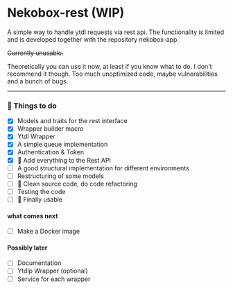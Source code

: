 # Nekobox-rest (WIP)
A simple way to handle ytdl requests via rest api.
The functionality is limited and is developed together with the repository nekobox-app.

 ~~Currently unusable.~~
 
 Theoretically you can use it now, at least if you know what to do. I don't recommend it though. Too much unoptimized code, maybe vulnerabilities and a bunch of bugs.

---
### :construction: Things to do

- [x] Models and traits for the rest interface
- [x] Wrapper builder macro
- [x] Ytdl Wrapper
- [x] A simple queue implementation
- [x] Authentication & Token
- [x] :rocket: Add everything to the Rest API
- [ ] A good structural implementation for different environments
- [ ] Restructuring of some models
- [ ] :hammer: Clean source code, do code refactoring
- [ ] Testing the code
- [ ] :tada: Finally usable

#### what comes next
- [ ] Make a Docker image

#### Possibly later
- [ ] Documentation
- [ ] Ytdlp Wrapper (optional)
- [ ] Service for each wrapper
